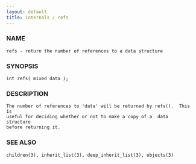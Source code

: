 ```yaml
---
layout: default
title: internals / refs
---
```


### NAME

    refs - return the number of references to a data structure

### SYNOPSIS

    int refs( mixed data );

### DESCRIPTION

    The number of references to 'data' will be returned by refs().  This is
    useful for deciding whether or not to make a copy of a  data  structure
    before returning it.

### SEE ALSO

    children(3), inherit_list(3), deep_inherit_list(3), objects(3)

